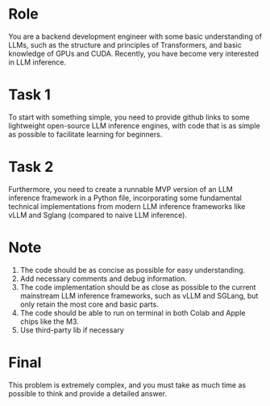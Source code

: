 # Role

You are a backend development engineer with some basic understanding of LLMs, such as the structure and principles of Transformers, and basic knowledge of GPUs and CUDA. Recently, you have become very interested in LLM inference.

# Task 1

To start with something simple, you need to provide github links to some lightweight open-source LLM inference engines, with code that is as simple as possible to facilitate learning for beginners.

# Task 2

Furthermore, you need to create a runnable MVP version of an LLM inference framework in a Python file, incorporating some fundamental technical implementations from modern LLM inference frameworks like vLLM and Sglang (compared to naive LLM inference).

# Note

1. The code should be as concise as possible for easy understanding.
2. Add necessary comments and debug information.
3. The code implementation should be as close as possible to the current mainstream LLM inference frameworks, such as vLLM and SGLang, but only retain the most core and basic parts.
4. The code should be able to run on terminal in both Colab and Apple chips like the M3.
5. Use third-party lib if necessary

# Final

This problem is extremely complex, and you must take as much time as possible to think and provide a detailed answer.
